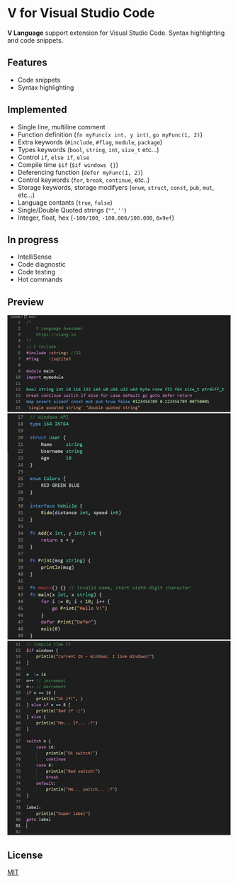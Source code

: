 # V for Visual Studio Code

**V Language** support extension for Visual Studio Code. Syntax highlighting and code snippets.

## Features
* Code snippets
* Syntax highlighting 

## Implemented
* Single line, multiline comment
* Function definition (`fn myFunc(x int, y int)`, `go myFunc(1, 2)`)
* Extra keywords (`#include`, `#flag`, `module`, `package`)
* Types keywords (`bool`, `string`, `int`, `size_t` etc...)
* Control `if`, `else if`, `else`
* Compile time `$if` (`$if windows {}`)
* Deferencing function (`defer myFunc(1, 2)`)
* Control keywords (`for`, `break`, `continue`, etc..)
* Storage keywords, storage modifyers (`enum`, `struct`, `const`, `pub`, `mut`, etc...) 
* Language contants (`true`, `false`)
* Single/Double Quoted strings (`""`, `''`)
* Integer, float, hex (`-100/100`, `-100.000/100.000`, `0x9ef`)
  
## In progress
* IntelliSense
* Code diagnostic
* Code testing
* Hot commands

## Preview
![First screenshot](./images/1.JPG)
![Second screenshot](./images/2.JPG)
![Third screenshot](./images/3.JPG)
## License
[MIT](./LICENSE)